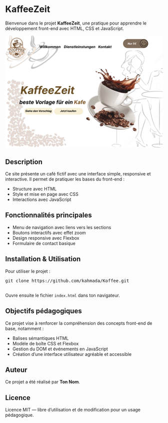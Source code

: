 <!DOCTYPE html>
<html lang="fr">
<head>
  <meta charset="UTF-8" />
  <meta name="viewport" content="width=device-width, initial-scale=1" />

</head>
<body>
  <h1>KaffeeZeit</h1>
  <p>Bienvenue dans le projet <strong>KaffeeZeit</strong>, une pratique pour apprendre le développement front-end avec HTML, CSS et JavaScript.</p>
  <img src="p.png" alt="Description of the image" />

  <h2>Description</h2>
  <p>Ce site présente un café fictif avec une interface simple, responsive et interactive. Il permet de pratiquer les bases du front-end :</p>
  <ul>
    <li>Structure avec HTML</li>
    <li>Style et mise en page avec CSS</li>
    <li>Interactions avec JavaScript</li>
  </ul>

  <h2>Fonctionnalités principales</h2>
  <ul>
    <li>Menu de navigation avec liens vers les sections</li>
    <li>Boutons interactifs avec effet zoom</li>
    <li>Design responsive avec Flexbox</li>
    <li>Formulaire de contact basique</li>
  </ul>

  <h2>Installation & Utilisation</h2>
  <p>Pour utiliser le projet :</p>
  <pre>
git clone https://github.com/kahmada/Koffee.git
  </pre>
  <p>Ouvre ensuite le fichier <code>index.html</code> dans ton navigateur.</p>

  <h2>Objectifs pédagogiques</h2>
  <p>Ce projet vise à renforcer la compréhension des concepts front-end de base, notamment :</p>
  <ul>
    <li>Balises sémantiques HTML</li>
    <li>Modèle de boîte CSS et Flexbox</li>
    <li>Gestion du DOM et événements en JavaScript</li>
    <li>Création d’une interface utilisateur agréable et accessible</li>
  </ul>

  <h2>Auteur</h2>
  <p>Ce projet a été réalisé par <strong>Ton Nom</strong>.</p>

  <h2>Licence</h2>
  <p>Licence MIT — libre d’utilisation et de modification pour un usage pédagogique.</p>
</body>
</html>

